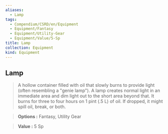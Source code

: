 ```yaml
---
aliases:
  - Lamp
tags:
  - Compendium/CSRD/en/Equipment
  - Equipment/Fantasy
  - Equipment/Utility-Gear
  - Equipment/Value/5-Sp
title: Lamp
collection: Equipment
kind: Equipment
---
```

## Lamp    
    
>A hollow container filled with oil that slowly burns to provide light (often resembling a "genie lamp"). A lamp creates normal light in an immediate area and dim light out to the short area beyond that. It burns for three to four hours on 1 pint (.5 L) of oil. If dropped, it might spill oil, break, or both.    
> **Options :** Fantasy, Utility Gear    
> **Value :** 5 Sp